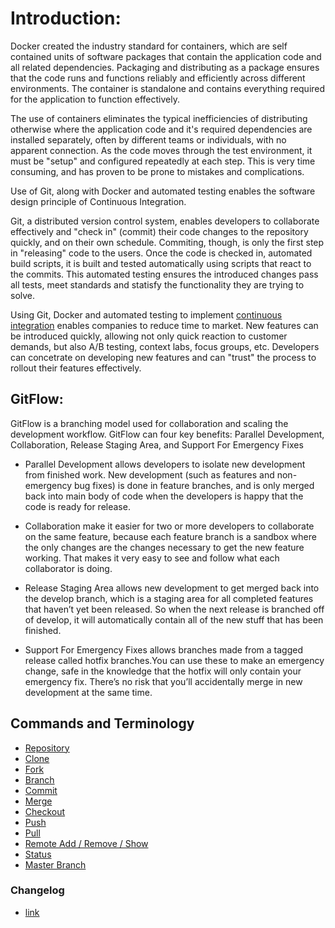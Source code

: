 # Introduction:

Docker created the industry standard for containers, which are self contained units of software packages that contain the application code and all related dependencies. Packaging and distributing as a package ensures that the code runs and functions reliably and efficiently across different environments.  The container is standalone  and contains everything required for the application to function effectively.

The use of containers eliminates the typical inefficiencies of distributing otherwise where the application code and it's required dependencies are installed separately, often by different teams or individuals, with no apparent connection. As the code moves through the test environment, it must be "setup" and configured repeatedly at each step. This is very time consuming, and has proven to be prone to mistakes and complications.

Use of Git, along with Docker and automated testing enables the software design principle of Continuous Integration. 

Git, a distributed version control system, enables developers to collaborate effectively and "check in" (commit) their code changes to the repository quickly, and on their own schedule. Commiting, though, is only the first step in "releasing" code to the users. Once the code is checked in, automated build scripts, it is built and tested automatically using scripts that react to the commits. This automated testing ensures the introduced changes pass all tests, meet standards and statisfy the functionality they are trying to solve. 

Using Git, Docker and automated testing to implement [continuous integration](https://en.wikipedia.org/wiki/Continuous_integration) enables companies to reduce time to market. New features can be introduced quickly, allowing not only quick reaction to customer demands, but also A/B testing, context labs, focus groups, etc. Developers can concetrate on developing new features and can "trust" the process to rollout their features effectively.

## GitFlow:
   GitFlow is a branching model used for collaboration and scaling the development workflow.
   GitFlow can four key benefits: Parallel Development, Collaboration, Release Staging Area, and Support For Emergency Fixes
    
   - Parallel Development allows developers to isolate new development from finished work. New development (such as features and non-emergency bug fixes) is done in feature branches, and is only merged back into main body of code when the developers is happy that the code is ready for release.
   
   - Collaboration make it easier for two or more developers to collaborate on the same feature, because each feature branch is a sandbox where the only changes are the changes necessary to get the new feature working. That makes it very easy to see and follow what each collaborator is doing.
   
   - Release Staging Area allows new development to get merged back into the develop branch, which is a staging area for all completed features that haven’t yet been released. So when the next release is branched off of develop, it will automatically contain all of the new stuff that has been finished.
   
   - Support For Emergency Fixes allows branches made from a tagged release called hotfix branches.You can use these to make an emergency change, safe in the knowledge that the hotfix will only contain your emergency fix. There’s no risk that you’ll accidentally merge in new development at the same time.
    
## Commands and Terminology 
   - [Repository](Repository.md)
   - [Clone](Clone.md)
   - [Fork](Fork.md)
   - [Branch](Branch.md)
   - [Commit](Commit.md)
   - [Merge](Merge.md) 
   - [Checkout](Checkout.md) 
   - [Push](Push.md) 
   - [Pull](Pull.md)
   - [Remote Add / Remove / Show](Remote.md) 
   - [Status](Status.md) 
   - [Master Branch](MasterBranch.md) 
    
### Changelog
   - [link](readme.md)